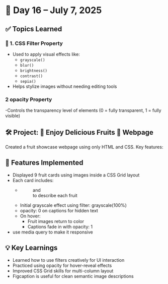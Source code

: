 # 📅 Day 16 – July 7, 2025

## ✅ Topics Learned

### 🧪 1. CSS Filter Property

- Used to apply visual effects like:
  - `grayscale()`
  - `blur()`
  - `brightness()`
  - `contrast()`
  - `sepia()`
- Helps stylize images without needing editing tools
### 2 opacity Property
-Controls the transparency level of elements (0 = fully transparent, 1 = fully visible)

## 🛠️ Project: 🥝 Enjoy Delicious Fruits 🍉 Webpage
Created a fruit showcase webpage using only HTML and CSS. Key features:

## 🧾 Features Implemented
- Displayed 9 fruit cards using images inside a CSS Grid layout
- Each card includes:
   - <figure> and <figcaption> to describe each fruit
   - Initial grayscale effect using filter: grayscale(100%)
   - opacity: 0 on captions for hidden text
   - On hover:
       - Fruit images return to color
       - Captions fade in with opacity: 1
- use media query to make it responsive

## 💡 Key Learnings
- Learned how to use filters creatively for UI interaction
- Practiced using opacity for hover-reveal effects
- Improved CSS Grid skills for multi-column layout
- Figcaption is useful for clean semantic image descriptions















